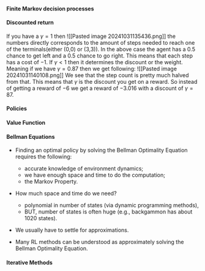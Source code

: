 #### Finite Markov decision processes


#### Discounted return
If you have a $\gamma=1$ then 
![[Pasted image 20241031135436.png]]
the numbers directly corresponds to the amount of steps needed to reach one of the terminals(either  (0,0) or (3,3)). In the above case the agent has a $0.5$ chance to get left and a $0.5$ chance to go right. This means that each step has a cost of $-1$. If $\gamma<1$ then it determines the discount or the weight. Meaning if we have $\gamma=0.87$ then we get following:
![[Pasted image 20241031140108.png]]
We see that the step count is pretty much halved from that.
This means that $\gamma$ is the discount you get on a reward. So instead of getting a reward of $-6$ we get a reward of $-3.016$ with a discount of $\gamma=87$.


#### Policies


#### Value Function


#### Bellman Equations
* Finding an optimal policy by solving the Bellman Optimality Equation requires the following:
	* accurate knowledge of environment dynamics;
	* we have enough space and time to do the computation;
	* the Markov Property.

* How much space and time do we need?
	* polynomial in number of states (via dynamic programming methods),
	* BUT, number of states is often huge (e.g., backgammon has about 1020 states).

* We usually have to settle for approximations.

* Many RL methods can be understood as approximately solving the Bellman Optimality Equation.️

#### Iterative Methods
